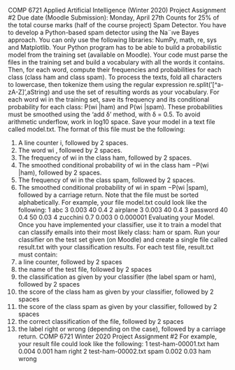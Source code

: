   COMP 6721 Applied Artificial Intelligence (Winter 2020)
Project Assignment #2
Due date (Moodle Submission): Monday, April 27th
Counts for 25% of the total course marks (half of the course project)
Spam Detector. You have to develop a Python-based spam detector using the Na¨ıve Bayes approach.
You can only use the following libraries: NumPy, math, re, sys and Matplotlib.
Your Python program has to be able to build a probabilistic model from the training set (available on
Moodle). Your code must parse the files in the training set and build a vocabulary with all the words
it contains. Then, for each word, compute their frequencies and probabilities for each class (class ham
and class spam).
To process the texts, fold all characters to lowercase, then tokenize them using the regular expression
re.split(’\[\^a-zA-Z\]’,aString) and use the set of resulting words as your vocabulary.
For each word wi
in the training set, save its frequency and its conditional probability for each class:
P(wi
|ham) and P(wi
|spam). These probabilities must be smoothed using the ‘add δ’ method, with
δ = 0.5. To avoid arithmetic underflow, work in log10 space.
Save your model in a text file called model.txt. The format of this file must be the following:
1. A line counter i, followed by 2 spaces.
2. The word wi
, followed by 2 spaces.
3. The frequency of wi
in the class ham, followed by 2 spaces.
4. The smoothed conditional probability of wi
in the class ham −P(wi
|ham), followed by 2 spaces.
5. The frequency of wi
in the class spam, followed by 2 spaces.
6. The smoothed conditional probability of wi
in spam −P(wi
|spam), followed by a carriage return.
Note that the file must be sorted alphabetically. For example, your file model.txt could look like the
following:
1 abc 3 0.003 40 0.4
2 airplane 3 0.003 40 0.4
3 password 40 0.4 50 0.03
4 zucchini 0.7 0.003 0 0.000001
Evaluating your Model. Once you have implemented your classifier, use it to train a model that can
classify emails into their most likely class: ham or spam. Run your classifier on the test set given (on
Moodle) and create a single file called result.txt with your classification results. For each test file,
result.txt must contain:
1. a line counter, followed by 2 spaces
2. the name of the test file, followed by 2 spaces
3. the classification as given by your classifier (the label spam or ham), followed by 2 spaces
4. the score of the class ham as given by your classifier, followed by 2 spaces
5. the score of the class spam as given by your classifier, followed by 2 spaces
6. the correct classification of the file, followed by 2 spaces
7. the label right or wrong (depending on the case), followed by a carriage return.
COMP 6721 Winter 2020 Project Assignment #2
For example, your result file could look like the following:
1 test-ham-00001.txt ham 0.004 0.001 ham right
2 test-ham-00002.txt spam 0.002 0.03 ham wrong
